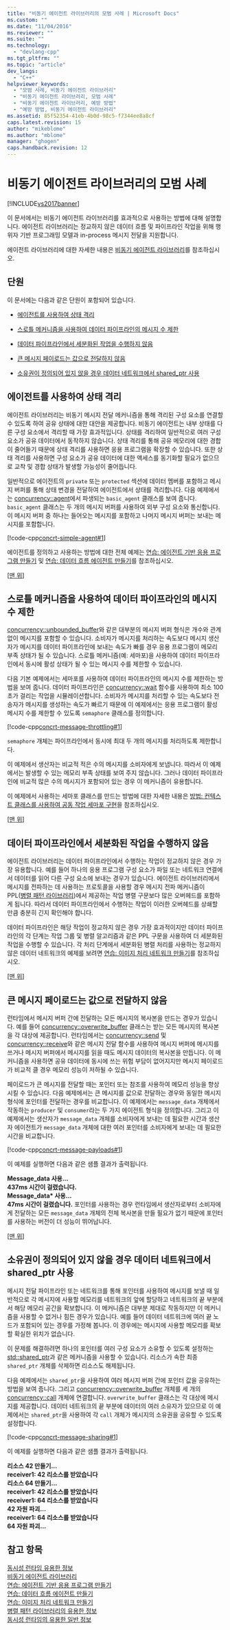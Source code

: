 ```yaml
---
title: "비동기 에이전트 라이브러리의 모범 사례 | Microsoft Docs"
ms.custom: ""
ms.date: "11/04/2016"
ms.reviewer: ""
ms.suite: ""
ms.technology: 
  - "devlang-cpp"
ms.tgt_pltfrm: ""
ms.topic: "article"
dev_langs: 
  - "C++"
helpviewer_keywords: 
  - "모범 사례, 비동기 에이전트 라이브러리"
  - "비동기 에이전트 라이브러리, 모범 사례"
  - "비동기 에이전트 라이브러리, 예방 방법"
  - "예방 방법, 비동기 에이전트 라이브러리"
ms.assetid: 85f52354-41eb-4b0d-98c5-f7344ee8a8cf
caps.latest.revision: 15
author: "mikeblome"
ms.author: "mblome"
manager: "ghogen"
caps.handback.revision: 12
---
```

# 비동기 에이전트 라이브러리의 모범 사례
[!INCLUDE[vs2017banner](../../assembler/inline/includes/vs2017banner.md)]

이 문서에서는 비동기 에이전트 라이브러리를 효과적으로 사용하는 방법에 대해 설명합니다.  에이전트 라이브러리는 정교하지 않은 데이터 흐름 및 파이프라인 작업을 위해 행위자 기반 프로그래밍 모델과 in\-process 메시지 전달을 지원합니다.  
  
 에이전트 라이브러리에 대한 자세한 내용은 [비동기 에이전트 라이브러리](../../parallel/concrt/asynchronous-agents-library.md)를 참조하십시오.  
  
##  <a name="top"></a> 단원  
 이 문서에는 다음과 같은 단원이 포함되어 있습니다.  
  
-   [에이전트를 사용하여 상태 격리](#isolation)  
  
-   [스로틀 메커니즘을 사용하여 데이터 파이프라인의 메시지 수 제한](#throttling)  
  
-   [데이터 파이프라인에서 세분화된 작업을 수행하지 않음](#fine-grained)  
  
-   [큰 메시지 페이로드는 값으로 전달하지 않음](#large-payloads)  
  
-   [소유권이 정의되어 있지 않을 경우 데이터 네트워크에서 shared\_ptr 사용](#ownership)  
  
##  <a name="isolation"></a> 에이전트를 사용하여 상태 격리  
 에이전트 라이브러리는 비동기 메시지 전달 메커니즘을 통해 격리된 구성 요소를 연결할 수 있도록 하여 공유 상태에 대한 대안을 제공합니다.  비동기 에이전트는 내부 상태를 다른 구성 요소에서 격리할 때 가장 효과적입니다.  상태를 격리하여 일반적으로 여러 구성 요소가 공유 데이터에서 동작하지 않습니다.  상태 격리를 통해 공유 메모리에 대한 경합이 줄어들기 때문에 상태 격리를 사용하면 응용 프로그램을 확장할 수 있습니다.  또한 상태 격리를 사용하면 구성 요소가 공유 데이터에 대한 액세스를 동기화할 필요가 없으므로 교착 및 경합 상태가 발생할 가능성이 줄어듭니다.  
  
 일반적으로 에이전트의 `private` 또는 `protected` 섹션에 데이터 멤버를 포함하고 메시지 버퍼를 통해 상태 변경을 전달하여 에이전트에서 상태를 격리합니다.  다음 예제에서는 [concurrency::agent](../../parallel/concrt/reference/agent-class.md)에서 파생되는 `basic_agent` 클래스를 보여 줍니다.  `basic_agent` 클래스는 두 개의 메시지 버퍼를 사용하여 외부 구성 요소와 통신합니다.  이 메시지 버퍼 중 하나는 들어오는 메시지를 포함하고 나머지 메시지 버퍼는 보내는 메시지를 포함합니다.  
  
 [!code-cpp[concrt-simple-agent#1](../../parallel/concrt/codesnippet/CPP/best-practices-in-the-asynchronous-agents-library_1.cpp)]  
  
 에이전트를 정의하고 사용하는 방법에 대한 전체 예제는 [연습: 에이전트 기반 응용 프로그램 만들기](../../parallel/concrt/walkthrough-creating-an-agent-based-application.md) 및 [연습: 데이터 흐름 에이전트 만들기](../../parallel/concrt/walkthrough-creating-a-dataflow-agent.md)를 참조하십시오.  
  
 \[[맨 위](#top)\]  
  
##  <a name="throttling"></a> 스로틀 메커니즘을 사용하여 데이터 파이프라인의 메시지 수 제한  
 [concurrency::unbounded\_buffer](../Topic/unbounded_buffer%20Class.md)와 같은 대부분의 메시지 버퍼 형식은 개수와 관계없이 메시지를 포함할 수 있습니다.  소비자가 메시지를 처리하는 속도보다 메시지 생산자가 메시지를 데이터 파이프라인에 보내는 속도가 빠를 경우 응용 프로그램이 메모리 부족 상태가 될 수 있습니다.  스로틀 메커니즘\(예: 세마포\)을 사용하여 데이터 파이프라인에서 동시에 활성 상태가 될 수 있는 메시지 수를 제한할 수 있습니다.  
  
 다음 기본 예제에서는 세마포를 사용하여 데이터 파이프라인의 메시지 수를 제한하는 방법을 보여 줍니다.  데이터 파이프라인은 [concurrency::wait](../Topic/wait%20Function.md) 함수를 사용하여 최소 100초가 걸리는 작업을 시뮬레이션합니다.  소비자가 메시지를 처리할 수 있는 속도보다 전송자가 메시지를 생성하는 속도가 빠르기 때문에 이 예제에서는 응용 프로그램이 활성 메시지 수를 제한할 수 있도록 `semaphore` 클래스를 정의합니다.  
  
 [!code-cpp[concrt-message-throttling#1](../../parallel/concrt/codesnippet/CPP/best-practices-in-the-asynchronous-agents-library_2.cpp)]  
  
 `semaphore` 개체는 파이프라인에서 동시에 최대 두 개의 메시지를 처리하도록 제한합니다.  
  
 이 예제에서 생산자는 비교적 적은 수의 메시지를 소비자에게 보냅니다.  따라서 이 예제에서는 발생할 수 있는 메모리 부족 상태를 보여 주지 않습니다.  그러나 데이터 파이프라인에 비교적 많은 수의 메시지가 포함되어 있는 경우 이 메커니즘이 유용합니다.  
  
 이 예제에서 사용하는 세마포 클래스를 만드는 방법에 대한 자세한 내용은 [방법: 컨텍스트 클래스를 사용하여 공동 작업 세마포 구현](../../parallel/concrt/how-to-use-the-context-class-to-implement-a-cooperative-semaphore.md)을 참조하십시오.  
  
 \[[맨 위](#top)\]  
  
##  <a name="fine-grained"></a> 데이터 파이프라인에서 세분화된 작업을 수행하지 않음  
 에이전트 라이브러리는 데이터 파이프라인에서 수행하는 작업이 정교하지 않은 경우 가장 유용합니다.  예를 들어 하나의 응용 프로그램 구성 요소가 파일 또는 네트워크 연결에서 데이터를 읽어 다른 구성 요소에 보내는 경우가 있습니다.  에이전트 라이브러리에서 메시지를 전파하는 데 사용하는 프로토콜을 사용할 경우 메시지 전파 메커니즘이 PPL\([병렬 패턴 라이브러리](../../parallel/concrt/parallel-patterns-library-ppl.md)\)에서 제공하는 작업 병렬 구문보다 많은 오버헤드를 포함하게 됩니다.  따라서 데이터 파이프라인에서 수행하는 작업이 이러한 오버헤드를 상쇄할 만큼 충분히 긴지 확인해야 합니다.  
  
 데이터 파이프라인은 해당 작업이 정교하지 않은 경우 가장 효과적이지만 데이터 파이프라인의 각 단계는 작업 그룹 및 병렬 알고리즘과 같은 PPL 구문을 사용하여 더 세분화된 작업을 수행할 수 있습니다.  각 처리 단계에서 세분화된 병렬 처리를 사용하는 정교하지 않은 데이터 네트워크의 예제를 보려면 [연습: 이미지 처리 네트워크 만들기](../../parallel/concrt/walkthrough-creating-an-image-processing-network.md)를 참조하십시오.  
  
 \[[맨 위](#top)\]  
  
##  <a name="large-payloads"></a> 큰 메시지 페이로드는 값으로 전달하지 않음  
 런타임에서 메시지 버퍼 간에 전달하는 모든 메시지의 복사본을 만드는 경우가 있습니다.  예를 들어 [concurrency::overwrite\_buffer](../../parallel/concrt/reference/overwrite-buffer-class.md) 클래스는 받는 모든 메시지의 복사본을 각 대상에 제공합니다.  런타임에서는 [concurrency::send](../Topic/send%20Function.md) 및 [concurrency::receive](../Topic/receive%20Function.md)와 같은 메시지 전달 함수를 사용하여 메시지 버퍼에 메시지를 쓰거나 메시지 버퍼에서 메시지를 읽을 때도 메시지 데이터의 복사본을 만듭니다.  이 메커니즘을 사용하면 공유 데이터에 동시에 쓰는 위험 부담이 없어지지만 메시지 페이로드가 비교적 클 경우 메모리 성능이 저하될 수 있습니다.  
  
 페이로드가 큰 메시지를 전달할 때는 포인터 또는 참조를 사용하여 메모리 성능을 향상시킬 수 있습니다.  다음 예제에서는 큰 메시지를 값으로 전달하는 경우와 동일한 메시지 형식에 포인터를 전달하는 경우를 비교합니다.  이 예제에서는 `message_data` 개체에서 작동하는 `producer` 및 `consumer`라는 두 가지 에이전트 형식을 정의합니다.  그리고 이 예제에서는 생산자가 `message_data` 개체를 소비자에게 보내는 데 필요한 시간과 생산자 에이전트가 `message_data` 개체에 대한 여러 포인터를 소비자에게 보내는 데 필요한 시간을 비교합니다.  
  
 [!code-cpp[concrt-message-payloads#1](../../parallel/concrt/codesnippet/CPP/best-practices-in-the-asynchronous-agents-library_3.cpp)]  
  
 이 예제를 실행하면 다음과 같은 샘플 결과가 출력됩니다.  
  
  **Message\_data 사용...**  
**437ms 시간이 걸렸습니다.**  
**Message\_data\* 사용...**  
**47ms 시간이 걸렸습니다.** 포인터를 사용하는 경우 런타임에서 생산자로부터 소비자에게 전달하는 모든 `message_data` 개체의 전체 복사본을 만들 필요가 없기 때문에 포인터를 사용하는 버전이 더 성능이 뛰어납니다.  
  
 \[[맨 위](#top)\]  
  
##  <a name="ownership"></a> 소유권이 정의되어 있지 않을 경우 데이터 네트워크에서 shared\_ptr 사용  
 메시지 전달 파이프라인 또는 네트워크를 통해 포인터를 사용하여 메시지를 보낼 때 일반적으로 각 메시지에 사용할 메모리를 네트워크의 앞에 할당하고 네트워크의 끝 부분에서 해당 메모리 공간을 확보합니다.  이 메커니즘은 대부분 제대로 작동하지만 이 메커니즘을 사용할 수 없거나 힘든 경우가 있습니다.  예를 들어 데이터 네트워크에 여러 끝 노드가 포함되어 있는 경우를 가정해 봅니다.  이 경우에는 메시지에 사용할 메모리를 확보할 확실한 위치가 없습니다.  
  
 이 문제를 해결하려면 하나의 포인터를 여러 구성 요소가 소유할 수 있도록 설정하는 [std::shared\_ptr](../../standard-library/shared-ptr-class.md)과 같은 메커니즘을 사용할 수 있습니다.  리소스가 속한 최종 `shared_ptr` 개체를 삭제하면 리소스도 해제됩니다.  
  
 다음 예제에서는 `shared_ptr`을 사용하여 여러 메시지 버퍼 간에 포인터 값을 공유하는 방법을 보여 줍니다.  그리고 [concurrency::overwrite\_buffer](../../parallel/concrt/reference/overwrite-buffer-class.md) 개체를 세 개의 [concurrency::call](../../parallel/concrt/reference/call-class.md) 개체에 연결합니다.  `overwrite_buffer` 클래스는 각 대상에 메시지를 제공합니다.  데이터 네트워크의 끝 부분에 데이터의 여러 소유자가 있으므로 이 예제에서는 `shared_ptr`을 사용하여 각 `call` 개체가 메시지의 소유권을 공유할 수 있도록 설정합니다.  
  
 [!code-cpp[concrt-message-sharing#1](../../parallel/concrt/codesnippet/CPP/best-practices-in-the-asynchronous-agents-library_4.cpp)]  
  
 이 예제를 실행하면 다음과 같은 샘플 결과가 출력됩니다.  
  
  **리소스 42 만들기...**  
**receiver1: 42 리소스를 받았습니다**  
**리소스 64 만들기...**  
**receiver1: 42 리소스를 받았습니다**  
**receiver1: 64 리소스를 받았습니다**  
**42 자원 파괴...**  
**receiver1: 64 리소스를 받았습니다**  
**64 자원 파괴...**   
## 참고 항목  
 [동시성 런타임 유용한 정보](../../parallel/concrt/concurrency-runtime-best-practices.md)   
 [비동기 에이전트 라이브러리](../../parallel/concrt/asynchronous-agents-library.md)   
 [연습: 에이전트 기반 응용 프로그램 만들기](../../parallel/concrt/walkthrough-creating-an-agent-based-application.md)   
 [연습: 데이터 흐름 에이전트 만들기](../../parallel/concrt/walkthrough-creating-a-dataflow-agent.md)   
 [연습: 이미지 처리 네트워크 만들기](../../parallel/concrt/walkthrough-creating-an-image-processing-network.md)   
 [병렬 패턴 라이브러리의 유용한 정보](../../parallel/concrt/best-practices-in-the-parallel-patterns-library.md)   
 [동시성 런타임의 유용한 일반 정보](../../parallel/concrt/general-best-practices-in-the-concurrency-runtime.md)